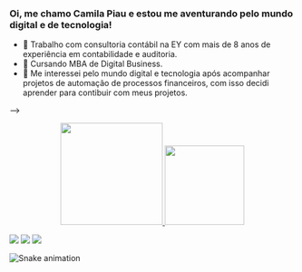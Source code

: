 ### Oi, me chamo Camila Piau e estou me aventurando pelo mundo digital e de tecnologia!

- 🔭 Trabalho com consultoria contábil na EY com mais de 8 anos de experiência em contabilidade e auditoria.
- 🌱 Cursando MBA de Digital Business.
- 🎢 Me interessei pelo mundo digital e tecnologia após acompanhar projetos de automação de processos financeiros, com isso decidi aprender para contibuir com meus projetos.

-->
<div align="center">
  <a href="https://github.com/camilapiau">
  <img height="180em" src="https://github-readme-stats.vercel.app/api?username=camilapiau&show_icons=true&theme=radical&include_all_commits=true&count_private=true"/>
  <img height="140em" src="https://github-readme-stats.vercel.app/api/top-langs/?username=camilapiau&layout=compact&langs_count=7&theme=radical"/>
</div>
  
  <a href="https://instagram.com/camilapiau" target="_blank"><img src="https://img.shields.io/badge/-Instagram-%23E4405F?style=for-the-badge&logo=instagram&logoColor=white" target="_blank"></a>
  <a href = "mailto:ccp.piau@gmail.com"><img src="https://img.shields.io/badge/-Gmail-%23333?style=for-the-badge&logo=gmail&logoColor=white" target="_blank"></a>
  <a href="https://www.linkedin.com/in/camila-piau-3b47aa136/" target="_blank"><img src="https://img.shields.io/badge/-LinkedIn-%230077B5?style=for-the-badge&logo=linkedin&logoColor=white" target="_blank"></a> 
  
  ![Snake animation](https://github.com/camilapiau/camilapiau/blob/output/github-contribution-grid-snake.svg)
 
</div>

